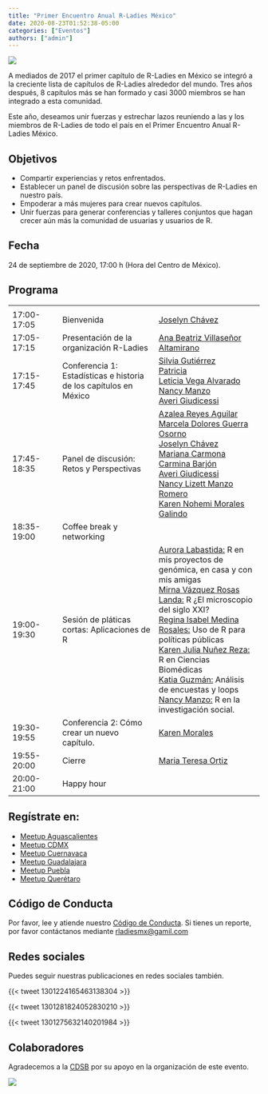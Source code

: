 ```yaml
---
title: "Primer Encuentro Anual R-Ladies México"
date: 2020-08-23T01:52:38-05:00
categories: ["Eventos"]
authors: ["admin"]
---
```

<img src= "https://github.com/RladiesMX/rladiesmxsource/blob/master/assets/images/rladiesmx.jpeg?raw=true" />

A mediados de 2017 el primer capítulo de R-Ladies en México se integró a la creciente lista de capítulos de R-Ladies alrededor del mundo. Tres años después, 8 capítulos más se han formado y casi 3000 miembros se han integrado a esta comunidad.

Este año, deseamos unir fuerzas y estrechar lazos reuniendo a las y los miembros de R-Ladies de todo el país en el Primer Encuentro Anual R-Ladies México.

## Objetivos

- Compartir experiencias y retos enfrentados.
- Establecer un panel de discusión sobre las perspectivas de R-Ladies en nuestro país.
- Empoderar a más mujeres para crear nuevos capítulos.
- Unir fuerzas para generar conferencias y talleres conjuntos que hagan crecer aún más la comunidad de usuarias y usuarios de R.

## Fecha

24 de septiembre de 2020, 17:00 h (Hora del Centro de México).

## Programa

|                    |                                    |                               |
| ------------------ | ---------------------------------- | ----------------------------- |
|<img width=200/>    |<img width=500/>                    |<img width=500/>               |
| 17:00-17:05 | Bienvenida | [Joselyn Chávez](https://rladiesmx.netlify.app/author/joselyn-chavez-estudiante-de-doctorado/)|
| 17:05-17:15 | Presentación de la organización R-Ladies | [Ana Beatriz Villaseñor Altamirano](https://rladiesmx.netlify.app/author/ana-beatriz-villasenor-estudiante-de-doctorado/) |
| 17:15-17:45 | Conferencia 1: Estadísticas e historia de los capítulos en México |  [Silvia Gutiérrez](https://rladiesmx.netlify.app/author/silvia-gutierrez-de-la-torre/) <br>  [Patricia]() <br> [Leticia Vega Alvarado](https://rladiesmx.netlify.app/author/leticia-vega-alvarado-dra-en-ingenieria-computacion-academica-de-la-unam/) <br> [Nancy Manzo](https://rladiesmx.netlify.app/author/nancy-manzo/) <br> [Averi Giudicessi](https://rladiesmx.netlify.app/author/averi-giudicessi/) |
| 17:45-18:35 | Panel de discusión: Retos y Perspectivas |  [Azalea Reyes Aguilar](https://rladiesmx.netlify.app/author/azalea-reyes-aguilar/)<br> [Marcela Dolores Guerra Osorno](https://rladiesmx.netlify.app/author/marcela-dolores-guerra-osorno/)<br> [Joselyn Chávez](https://rladiesmx.netlify.app/author/joselyn-chavez-estudiante-de-doctorado/)<br> [Mariana Carmona](https://twitter.com/marianeats)<br> [Carmina Barjón](https://twitter.com/BarjonCar)<br> [Averi Giudicessi](https://rladiesmx.netlify.app/author/averi-giudicessi/) <br> [Nancy Lizett Manzo Romero](https://rladiesmx.netlify.app/author/nancy-manzo/) <br> [Karen Nohemi Morales Galindo](https://rladiesmx.netlify.app/author/karen-morales/) |
| 18:35-19:00 | Coffee break y networking |  |
| 19:00-19:30 | Sesión de pláticas cortas: Aplicaciones de R | [Aurora Labastida:]() R en mis proyectos de genómica, en casa y con mis amigas<br> [Mirna Vázquez Rosas Landa:](https://twitter.com/MirnaVRL) R ¿El microscopio del siglo XXI? <br> [Regina Isabel Medina Rosales:](https://rladiesmx.netlify.app/author/regina-medina/) Uso de R para políticas públicas <br> [Karen Julia Nuñez Reza:]() R en Ciencias Biomédicas <br> [Katia Guzmán:](https://twitter.com/guzmart_) Análisis de encuestas y loops <br> [Nancy Manzo:](https://rladiesmx.netlify.app/author/nancy-manzo/) R en la investigación social.  |
| 19:30-19:55 | Conferencia 2: Cómo crear un nuevo capítulo. |  [Karen Morales](https://rladiesmx.netlify.app/author/karen-morales/) |
| 19:55-20:00 | Cierre |[Maria Teresa Ortiz](https://rladiesmx.netlify.app/author/maria-teresa-ortiz-ma/)|
| 20:00-21:00 | Happy hour |  |

## Regístrate en:

- [Meetup Aguascalientes](https://www.meetup.com/es/rladies-aguascalientes/events/273080960/)
- [Meetup CDMX](https://www.meetup.com/es/rladies-cdmx/events/272991189/)
- [Meetup Cuernavaca](https://www.meetup.com/es/rladies-cuernavaca/events/272988331/)
- [Meetup Guadalajara](https://www.meetup.com/es/rladies-guadalajara/events/273196400/)
- [Meetup Puebla](http://meetu.ps/e/Jkt5r/cKT1j/a)
- [Meetup Querétaro](https://www.meetup.com/es/rladies-queretaro/events/272986368/)

## Código de Conducta
Por favor, lee y atiende nuestro [Código de Conducta](https://rladiesmx.netlify.app/codigo_de_conducta/). Si tienes un reporte, por favor contáctanos mediante rladiesmx@gamil.com

## Redes sociales

Puedes seguir nuestras publicaciones en redes sociales también. 

{{< tweet 1301224165463138304 >}}

{{< tweet 1301281824052830210 >}}

{{< tweet 1301275632140201984 >}}

## Colaboradores
Agradecemos a la [CDSB](comunidadbioinfo.github.io) por su apoyo en la organización de este evento.


[<img src="https://github.com/ComunidadBioInfo/cdsbsource/blob/master/assets/images/logo.png?raw=true" />](http://comunidadbioinfo.github.io/)

